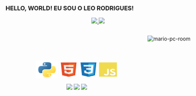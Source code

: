 ### HELLO, WORLD! EU SOU O LEO RODRIGUES!

<div align="center">
  <a href="https://github.com/leorodrigues91">
  <img width="48%" src="https://github-readme-stats.vercel.app/api?username=leorodrigues91&show_icons=true&theme=tokyonight&include_all_commits=true&count_private=true"/>
  <img width="48%" src="https://github-readme-stats.vercel.app/api/top-langs/?username=leorodrigues91&layout=compact&langs_count=7&theme=tokyonight"/>
  </a>
</div>
<div>
    <p></p>
</div>
  
##
  
  <img align="right" alt="mario-pc-room" height="250em" src="https://media.discordapp.net/attachments/745274353859690557/987695973910335488/mario-pc-room.gif">
  
<div style="display: inline_block" align="center"><br>
  <br><br><br>
  <img align="center" alt="Leo-Python" height="50" width="60" src="https://raw.githubusercontent.com/devicons/devicon/master/icons/python/python-original.svg">
  <img align="center" alt="Leo-HTML" height="40" width="50" src="https://raw.githubusercontent.com/devicons/devicon/master/icons/html5/html5-original.svg">
  <img align="center" alt="Leo-CSS" height="40" width="50" src="https://raw.githubusercontent.com/devicons/devicon/master/icons/css3/css3-original.svg">
  <img align="center" alt="Leo-Js" height="40" width="50" src="https://raw.githubusercontent.com/devicons/devicon/master/icons/javascript/javascript-plain.svg">
<!--  <img align="center" alt="Leo-MySQL" height="50" width="60" src="https://cdn.jsdelivr.net/gh/devicons/devicon/icons/mysql/mysql-original-wordmark.svg" /> -->
<!--  <img align="center" alt="Leo-Node" height="30" width="40" src="https://cdn.jsdelivr.net/gh/devicons/devicon/icons/nodejs/nodejs-original.svg" /> -->
<!--  <img align="center" alt="Leo-React" height="30" width="40" src="https://raw.githubusercontent.com/devicons/devicon/master/icons/react/react-original.svg"> -->
<!--  <img align="center" alt="Leo-Docker" height="40" width="50" src="https://cdn.jsdelivr.net/gh/devicons/devicon/icons/docker/docker-original-wordmark.svg" /> -->
  <!--   <img align="center" alt="Leo-Ts" height="30" width="40" src="https://raw.githubusercontent.com/devicons/devicon/master/icons/typescript/typescript-plain.svg"> -->
<!--   <img align="center" alt="Leo-Csharp" height="30" width="40" src="https://raw.githubusercontent.com/devicons/devicon/master/icons/csharp/csharp-original.svg"> -->
</div>
  <p></p>  
<div align="center">
  <a href="https://www.linkedin.com/in/leonardorodrigues91/" target="_blank"><img src="https://img.shields.io/badge/-LinkedIn-%230077B5?style=for-the-badge&logo=linkedin&logoColor=white" target="_blank"></a>
  <a href = "mailto:leo.sirod91@gmail.com"><img src="https://img.shields.io/badge/-Gmail-%23333?style=for-the-badge&logo=gmail&logoColor=white" target="_blank"></a>
  <a href="https://www.instagram.com/_leo.rodriguess/" target="_blank"><img src="https://img.shields.io/badge/-Instagram-%23E4405F?style=for-the-badge&logo=instagram&logoColor=white" target="_blank"></a></div>

